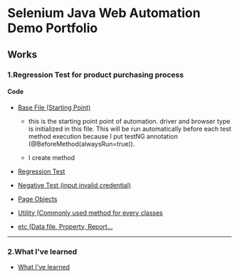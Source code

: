 # Selenium Java Web Automation Demo Portfolio

## Works
### 1.Regression Test for product purchasing process

#### Code

* [Base File (Starting Point)](https://github.com/wohu8292/SeleniumWebTesting_Portfolio_DemoProject/blob/main/src/test/java/testComponents/BaseTest.java)

  * this is the starting point point of automation. driver and browser type is initialized in this file. This will be run automatically before each test method execution because I put testNG annotation (@BeforeMethod(alwaysRun=true)).
    
  * I create method 
  
* [Regression Test](https://github.com/wohu8292/SeleniumWebTesting_Portfolio_DemoProject/blob/main/src/test/java/tests/TestPractice.java)

* [Negative Test (input invalid credential)](https://github.com/wohu8292/SeleniumWebTesting_Portfolio_DemoProject/blob/main/src/test/java/tests/ErrorValidation.java)
  
* [Page Objects](https://github.com/wohu8292/SeleniumWebTesting_Portfolio_DemoProject/tree/main/src/main/java/pageObjects)
  
* [Utility (Commonly used method for every classes](https://github.com/wohu8292/SeleniumWebTesting_Portfolio_DemoProject/blob/main/src/main/java/abstractComponents/Utility.java)

* [etc (Data file, Property, Report...](https://github.com/wohu8292/SeleniumWebTesting_Portfolio_DemoProject/tree/main/src/main/java/resources)
  


--------------

### 2.What I've learned

* [What I've learned](https://github.com/wohu8292/SeleniumWebTesting_Learning)



